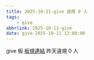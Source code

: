 ```yaml
---
title: 2025-10-11-give 違規 0 人
tags:
    - give
abbrlink: 2025-10-11-give
date: give-2025-10-11 12:00:00
---
```

give 板 [板規連結](https://www.ptt.cc/bbs/give/M.1612495900.A.C32.html)
昨天違規 0 人
